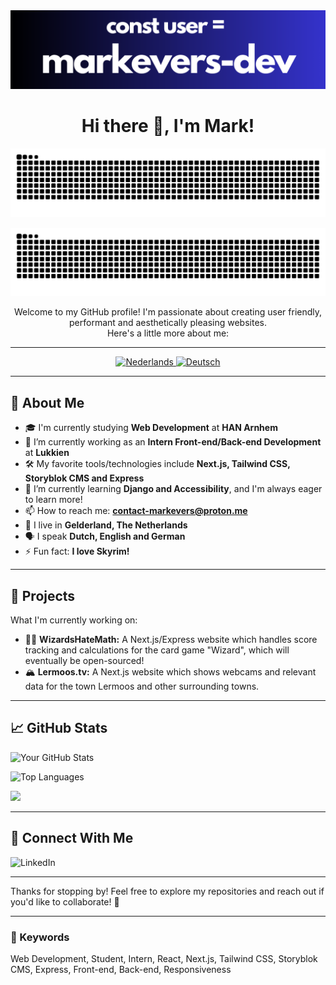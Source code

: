 <img src="/public/images/readme_banner.png" alt="README Banner">

<h1 align="center">Hi there 👋, I'm Mark!</h1>

![GitHub Snake](https://raw.githubusercontent.com/markevers-dev/markevers-dev/snake/github-contribution-grid-snake-dark.svg#gh-dark-mode-only)

![GitHub Snake](https://raw.githubusercontent.com/markevers-dev/markevers-dev/snake/github-contribution-grid-snake.svg#gh-light-mode-only)
<p align="center">Welcome to my GitHub profile! I'm passionate about creating user friendly, performant and aesthetically pleasing websites.<br>
  Here's a little more about me:
</p>

---

<div align="center">
  <a href="https://github.com/markevers-dev/markevers-dev/blob/main/README_NL.md">
    <img src="https://img.shields.io/badge/Nederlands%20🇳🇱-37a779?style=for-the-badge" alt="Nederlands">
  </a>
  <a href="https://github.com/markevers-dev/markevers-dev/blob/main/README_DE.md">
    <img src="https://img.shields.io/badge/Deutsch%20🇩🇪-37a779?style=for-the-badge" alt="Deutsch">
  </a>
</div>

---

## 🚀 About Me
- 🎓 I'm currently studying **Web Development** at **HAN Arnhem**
- 💼 I’m currently working as an **Intern Front-end/Back-end Development** at **Lukkien**
- 🛠️ My favorite tools/technologies include **Next.js, Tailwind CSS, Storyblok CMS and Express**
- 🌱 I’m currently learning **Django and Accessibility**, and I'm always eager to learn more!
- 📫 How to reach me: **[contact-markevers@proton.me](mailto:contact-markevers@proton.me)**
- 📍 I live in **Gelderland, The Netherlands**
- 🗣️ I speak **Dutch, English and German**
- ⚡ Fun fact: **I love Skyrim!**

---

## 🌟 Projects
What I'm currently working on:
- 🧙‍♂️ **WizardsHateMath:** A Next.js/Express website which handles score tracking and calculations for the card game "Wizard", which will eventually be open-sourced!
- 🏔️ **Lermoos.tv:** A Next.js website which shows webcams and relevant data for the town Lermoos and other surrounding towns.

---

## 📈 GitHub Stats
![Your GitHub Stats](https://github-readme-stats.vercel.app/api?username=markevers-dev&show_icons=true&theme=radical)

![Top Languages](https://github-readme-stats.vercel.app/api/top-langs/?username=markevers-dev&layout=compact&theme=radical)

![](https://komarev.com/ghpvc/?username=markevers-dev&label=Profile+Views&color=brightgreen&style=flat)

---

## 🔗 Connect With Me
![LinkedIn](https://www.linkedin.com/in/mark-evers-78069a19a)

---

Thanks for stopping by! Feel free to explore my repositories and reach out if you'd like to collaborate! 🤝

---

### 🔑 Keywords
Web Development, Student, Intern, React, Next.js, Tailwind CSS, Storyblok CMS, Express, Front-end, Back-end, Responsiveness

<!-------------------------------->

[Button Shield]: https://img.shields.io/badge/Shield_Buttons-37a779?style=for-the-badge
